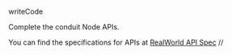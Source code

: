 writeCode

Complete the conduit Node APIs.

You can find the specifications for APIs at [RealWorld API Spec](https://github.com/gothinkster/realworld/tree/master/api)
//